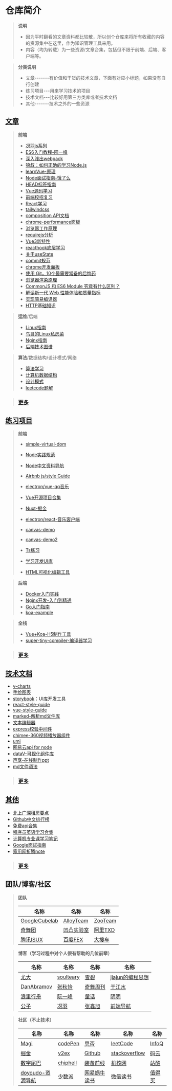 # 仓库简介
>**说明**
> - 因为平时翻看的文章资料都比较散，所以创个仓库来将所有收藏的内容的资源集中在这里，作为知识管理工具来用。
> - 内容（均为转载）为一些资源/文章合集，包括但不限于前端、后端、客户端等。

>**分类说明**
> - 文章-------有价值和干货的技术文章，下面有对应小标题，如果没有自行创建
> - 练习项目---用来学习技术的项目
> - 技术文档---比较好用第三方类库或者技术文档
> - 其他-------技术之外的一些资源

## [文章](https://github.com/FT-ts/blog/blob/master/article/index.md)

> **前端**
>
> - [冴羽js系列](https://github.com/mqyqingfeng/Blog)
> - [ES6入门教程-阮一峰](https://es6.ruanyifeng.com/)
> - [深入浅出webpack](https://webpack.wuhaolin.cn/)
> - [狼叔：如何正确的学习Node.js](https://github.com/i5ting/How-to-learn-node-correctly)
> - [learnVue-原理](https://github.com/answershuto/learnVue)
> - [Node面试指南-饿了么](https://github.com/ElemeFE/node-interview)
> - [HEAD标签指南](https://github.com/Amery2010/HEAD)
> - [Vue源码学习](https://github.com/ustbhuangyi/vue-analysis)
> - [前端校招复习](https://github.com/CavsZhouyou/Front-End-Interview-Notebook)
> - [React学习](https://github.com/kdchang/reactjs101)
> - [tailwindcss](https://tailwindcss.com/)
> - [composition API文档](https://composition-api.vuejs.org/zh/api.html#setup)
> - [chrome-performance面板](https://www.jianshu.com/p/d476bd527e48)
> - [浏览器工作原理](https://www.html5rocks.com/zh/tutorials/internals/howbrowserswork/)
> - [requirejs分析](https://foio.github.io/requireJS/)
> - [Vue3新特性](https://www.yuque.com/woniuppp/vue3/feature)
> - [reacthook底层学习](https://mp.weixin.qq.com/s?__biz=MzI0MzIyMDM5Ng==&mid=2649829727&idx=1&sn=6b8175c0f4bab09b7addcbdb47bc44df&chksm=f175fb9cc602728a5f357388ea3f2b514914b2209cdee15997f1711fc676b7fd083ef59eb945&mpshare=1&scene=24&srcid=0902iCKL5m4M0TpwQaIZIs6N&sharer_sharetime=1599046755356&sharer_shareid=9b75eb39a20dc3c7646f221450aa88c0&key=d1b2c53fcb9e77ee4a0be9c5093dc79e87001750896f2382b033a3a22f29fb15be91a9be3585a7d0adc0010942c5e9c5f9507084bb455f3f3ff5a82df2e75f4868b3c2a16054ab194d9e64e27c9bae12bc26198021dbedc7849508bfae55b3bb8ca1d285023aaf1dd5d8e1ce46544cbb451cdd3bd8ddb59860510c0e1884161e&ascene=14&uin=MjUzMjM4MTgyOQ%3D%3D&devicetype=Windows+8+x64&version=62090529&lang=zh_CN&exportkey=A75asANRuQciXfRqencvCqs%3D&pass_ticket=ktxmAwcxinuhEbyg2Z9n6EIP76D7BiGN44j6HloLSSIjfqa5xaD5a7Qw1dgHdgeX&wx_header=0)
> - [关于useState](https://mp.weixin.qq.com/s?__biz=MzA5NzkwNDk3MQ==&mid=2650593228&idx=1&sn=4bd2cc69378f2fa3e1db315ac3de4719&chksm=8891c7e8bfe64efec7318771cf445b406b572154d8f1085c5ec5d6c4853fb5c7d5f580b80404&mpshare=1&scene=24&srcid=0831Q42ElqefzKmEsbLloUX0&sharer_sharetime=1598866735736&sharer_shareid=9b75eb39a20dc3c7646f221450aa88c0&key=1fd465a69b407b1cf907b76f6f8094001a03656ec2d93da9751841008b3a8caa5ac9443612769f779f222ae6246205161100eb6c6e7e337d163ee436771ca87d7c46bd6554a28d0ddb69fbf5e37401fbea0908a7fc8ca0ae25c0c11ae2e8bd8d2de59596ade4ed98c816a83ef3e1891d3d6fa538e926fa630f64c71d83c787c9&ascene=14&uin=MjUzMjM4MTgyOQ%3D%3D&devicetype=Windows+8+x64&version=62090529&lang=zh_CN&exportkey=Ax53K0p7JoKjb88YnSghJBM%3D&pass_ticket=ktxmAwcxinuhEbyg2Z9n6EIP76D7BiGN44j6HloLSSIjfqa5xaD5a7Qw1dgHdgeX&wx_header=0)
> - [commit规范](https://mp.weixin.qq.com/s?__biz=MzA5NzkwNDk3MQ==&mid=2650592591&idx=1&sn=c04e1a13f28ee703a665d3abc22196a5&chksm=8891c56bbfe64c7de9137b32fa99cff06eaf397b36c7d6cc52d2200e5168da81c62fc3f388c5&scene=126&sessionid=1595842587&key=d1b2c53fcb9e77ee9909a0ee30ff6084be5295eabb372cd9c4718b072a10956b7588aa7fbd15e33d9e4f6eb8b2bc4b723120db9460c8f71005fab4523be2e074ce3649997cf0e2c4a60f32fcb0ba4a82734055f0b005067128d13967e2bd0650f7bb0b0d0bb7c0442da686b93c1935026273accd097ea226ee18c8f6d68f5875&ascene=14&uin=MjUzMjM4MTgyOQ%3D%3D&devicetype=Windows+8+x64&version=62090529&lang=zh_CN&exportkey=A7HVinoBrYXA%2Fs8Xq1x0FrY%3D&pass_ticket=ktxmAwcxinuhEbyg2Z9n6EIP76D7BiGN44j6HloLSSIjfqa5xaD5a7Qw1dgHdgeX&wx_header=0)
> - [chrome开发面板](https://mp.weixin.qq.com/s?__biz=MzA5NzkwNDk3MQ==&mid=2650592119&idx=1&sn=6ada75d650d0f984654b0438e9684827&chksm=8891c353bfe64a4576046563d91e800a5cd6df8a619ff317b28328a62a9fe45b9f5f83af42ec&mpshare=1&scene=24&srcid=0719zx1eQzS9UER7mD20NLU0&sharer_sharetime=1595111217747&sharer_shareid=9b75eb39a20dc3c7646f221450aa88c0&key=1fd465a69b407b1cadf7b92ff8d9127341f053495264688787edebfe1b7c62094959d0dc582de979684fccd835eb63802f2068d0394024bbbc135c3863645ac024bb35e379c7302108a1475182880881b27a0722e84f04ae551c206c144424c0367e662c2907eb3781c7da69ac43867b134906ee136eab9b4060982d504b9145&ascene=14&uin=MjUzMjM4MTgyOQ%3D%3D&devicetype=Windows+8+x64&version=62090529&lang=zh_CN&exportkey=AyJnPMQauD3%2FV%2FUkBCkDkG0%3D&pass_ticket=ktxmAwcxinuhEbyg2Z9n6EIP76D7BiGN44j6HloLSSIjfqa5xaD5a7Qw1dgHdgeX&wx_header=0)
> - [使用 Git，10个最需要常备的后悔药](https://mp.weixin.qq.com/s?__biz=MzI3NDczNzU0OQ==&mid=2247486940&idx=1&sn=56ff2d75f846954cfe72540d4239eb8d&chksm=eb0e3d3edc79b4287d22ef5b1514487855ae8bd45e736663224dcc5f161c69d6bd531b9b4a95&mpshare=1&scene=24&srcid=0717gYcb0WQYJ26YYSlUb3Fi&sharer_sharetime=1595066408660&sharer_shareid=9b75eb39a20dc3c7646f221450aa88c0&key=8c9049d0f83009fe709f7dc1284d18ea2dc0e13dceac1af5a7b696223c79aecde00acb8e9a7e4051f4423bf509af82b21d1f154cea5fd512d62f53bb40553b698291514f8eb3b3e66bea8025ae02ae25d9268ded36096ce9441e1def22b1e9575c1aa46e81d69582639bca6142e11d6006c326e196e950a440adcb426171a249&ascene=14&uin=MjUzMjM4MTgyOQ%3D%3D&devicetype=Windows+8+x64&version=62090529&lang=zh_CN&exportkey=A97XwG%2BX3CdGDcoqYBeKJjU%3D&pass_ticket=ktxmAwcxinuhEbyg2Z9n6EIP76D7BiGN44j6HloLSSIjfqa5xaD5a7Qw1dgHdgeX&wx_header=0)
> - [浏览器渲染原理](https://mp.weixin.qq.com/s?__biz=MzA4Nzg0MDM5Nw==&mid=2247485463&idx=1&sn=c9399969ff961119dbdfaa99f99c73cb&chksm=90320bf5a74582e303487962707fd9f3591ecc097f6a36d821104cad16d5fa1a4a27df6de7b8&mpshare=1&scene=24&srcid=&sharer_sharetime=1593650137890&sharer_shareid=9b75eb39a20dc3c7646f221450aa88c0&key=d1b2c53fcb9e77ee85daa8df1f137b9f7140f21bf6f74e0f061875c5d89a9a91a5231ffb628bc92682d4ee510b98b1823c51e35eeba2ba9a1bf881f89e065d301e319fb3b18288d89fc2d0ddf52a0cfa8d2695e9ae1237784dc301a7aff5a603229ae34dc6e5514556fcdc2d36e107120d03af6c16b7aa8556d40e8a159115fb&ascene=14&uin=MjUzMjM4MTgyOQ%3D%3D&devicetype=Windows+8+x64&version=62090529&lang=zh_CN&exportkey=A6D%2BVuz%2F8OilrHaIQueHYlM%3D&pass_ticket=ktxmAwcxinuhEbyg2Z9n6EIP76D7BiGN44j6HloLSSIjfqa5xaD5a7Qw1dgHdgeX&wx_header=0)
> - [CommonJS 和 ES6 Module 究竟有什么区别？](https://mp.weixin.qq.com/s?__biz=MzUxNzk1MjQ0Ng==&mid=2247485565&idx=1&sn=091bf087cdfb6f1aadd88cb080fe124a&chksm=f9910eaccee687bad9b655e3fd375e7893d702171a14a133458b551275e60e50311df4ded512&mpshare=1&scene=24&srcid=&sharer_sharetime=1592887736971&sharer_shareid=9b75eb39a20dc3c7646f221450aa88c0&key=d1b2c53fcb9e77ee4c1ef638f368d798d89fb29bb2897ae08f6152504d13243ed90cb4ef21692eb68b593baf52fbf47fe5f1b819da26cd1d7c0335f0611688e5f6a76b6d7a714afcd6dce02031083826fbff1c82b3fadb5381bfb8a863311d6e0c96b82ac7d7b7451b8de76aa86f1bb3481d4a69ae4ba9cb63386ca3c871e7a3&ascene=14&uin=MjUzMjM4MTgyOQ%3D%3D&devicetype=Windows+8+x64&version=62090529&lang=zh_CN&exportkey=A0nISLXIgHm7WY2hTiw6vkQ%3D&pass_ticket=ktxmAwcxinuhEbyg2Z9n6EIP76D7BiGN44j6HloLSSIjfqa5xaD5a7Qw1dgHdgeX&wx_header=0)
> - [解读新一代 Web 性能体验和质量指标](https://mp.weixin.qq.com/s?__biz=Mzg2NDAzMjE5NQ==&mid=2247485739&idx=1&sn=7c51f0df716eafce959eb68f9370a3d3&chksm=ce6ecd87f91944918d567d4ce9db298bcf8a9555e944789fa67ef880ca960709d2755cce6aef&mpshare=1&scene=24&srcid=&sharer_sharetime=1590465945437&sharer_shareid=9b75eb39a20dc3c7646f221450aa88c0&key=4cf40c946f4d610c621c19d3a7cf38996518b8f8103c515acb419622a4469f18054f60cad74f5c1ef09fa9d9b79fe31fdea60fbe0c64666a1c42fa7218fb175a8d7ed6ae24efc9aa07e4f841c6a4dca78e533c07a3906c06bfcea0c4efd0371682b7a8ab43e3dce226da895b27034ff4d4cc513a3cb5dc035c27b45f17804fba&ascene=14&uin=MjUzMjM4MTgyOQ%3D%3D&devicetype=Windows+8+x64&version=62090529&lang=zh_CN&exportkey=A1f%2BI%2B3lkGJUtOMMnfobbZ4%3D&pass_ticket=ktxmAwcxinuhEbyg2Z9n6EIP76D7BiGN44j6HloLSSIjfqa5xaD5a7Qw1dgHdgeX&wx_header=0)
> - [实现简易编译器](https://mp.weixin.qq.com/s?__biz=MzIxNjgwMDIzMA==&mid=2247485438&idx=1&sn=30aaa0ab30161209b5575c97307f862b&chksm=9782c977a0f54061503ca7e908a80f38b28327adcbe57c526e40ba756de02b9b6f4a866e403b&mpshare=1&scene=24&srcid=&sharer_sharetime=1588250029783&sharer_shareid=9b75eb39a20dc3c7646f221450aa88c0&key=9d3ca08bb5be9f04ecd24aa647d2e8330af78d701b0caf025efd24a6cd4ae2bc5fca52a515c2159bdd122a77df3f838c1e4651fe0c66adf2de34c41207ac80ebcf31d2721093a401638dcde010d766f996eba8795f3ae47a52da1a5cf50989820d20dabf77381caccb78b8b573e18dcf951656b56e60b0b173485a8a650c3f4a&ascene=14&uin=MjUzMjM4MTgyOQ%3D%3D&devicetype=Windows+8+x64&version=62090529&lang=zh_CN&exportkey=A%2BHfvB1kucMjdI0zgbSQq3o%3D&pass_ticket=ktxmAwcxinuhEbyg2Z9n6EIP76D7BiGN44j6HloLSSIjfqa5xaD5a7Qw1dgHdgeX&wx_header=0)
> - [HTTP基础知识](https://mp.weixin.qq.com/s?__biz=MzU4ODI1MjA3NQ==&mid=2247485321&idx=2&sn=ac551d41535be46d866e98d956cbff89&chksm=fdded14dcaa9585bbc4bb0ca9f469da201f1d7689fd4f94f235415113b4ada778cda9effaddb&mpshare=1&scene=24&srcid=&sharer_sharetime=1583715893515&sharer_shareid=9b75eb39a20dc3c7646f221450aa88c0&key=10b5f81a683662236b478724173ce44e2db185962663f5e7753584a39f64778b671ea8eea067460a9eb076369392f7e2200c15346b5b243a433587827b1d150f8db31ff0141255e10517c8c7da18ee72c88c723cb6b33bbbbaa1da7104ba90243127b8f4c20297abe25c81ddf5063b95751db19f3f305449ed1139510302d6e8&ascene=14&uin=MjUzMjM4MTgyOQ%3D%3D&devicetype=Windows+8+x64&version=62090529&lang=zh_CN&exportkey=A%2FK%2FcDDWdoX9FRBU3HKXl9M%3D&pass_ticket=ktxmAwcxinuhEbyg2Z9n6EIP76D7BiGN44j6HloLSSIjfqa5xaD5a7Qw1dgHdgeX&wx_header=0)

> **运维**/后端
>
> - [Linux指南](https://github.com/jaywcjlove/linux-command)
> - [鸟哥的Linux私房菜](http://cn.linux.vbird.org/linux_basic/Mandrake9.0/mandrake9.0.php)
> - [Nginx指南](https://github.com/jaywcjlove/nginx-tutorial)
> - [后端技术图谱](https://github.com/xingshaocheng/architect-awesome)

> **算法**/数据结构/设计模式/网络
>
> - [算法学习](https://github.com/labuladong/fucking-algorithm)
> - [计算机数据结构](https://github.com/trekhleb/javascript-algorithms/blob/master/README.zh-CN.md)
> - [设计模式](https://github.com/guanguans/design-patterns-for-humans-cn)
> - [leetcode题解](https://github.com/MisterBooo/LeetCodeAnimation)

> ### [更多](https://github.com/FT-ts/blog/blob/master/article/index.md)



## [练习项目](https://github.com/FT-ts/blog/blob/master/project/index.md)

> **前端**
>
> - [simple-virtual-dom](https://github.com/livoras/simple-virtual-dom)
>
> - [Node实践规范](https://github.com/goldbergyoni/nodebestpractices/blob/master/README.chinese.md)
>
> - [Node中文资料导航](https://github.com/youyudehexie/node123)
> - [Airbnb js/style Guide](https://github.com/airbnb/javascript)
> - [electron/vue-qq音乐](https://github.com/SmallRuralDog/electron-vue-music)
> - [Vue开源项目合集](https://github.com/opendigg/awesome-github-vue)
> - [Nuxt-掘金](https://github.com/xuqiang521/nuxt-ssr-demo)
> - [electron/react-音乐客户端](https://github.com/caijinyc/Here)
> - [canvas-demo](https://github.com/bxm0927/canvas-special)
> - [canvas-demo2](https://github.com/bxm0927/canvas-special)
> - [Ts练习](https://github.com/typescript-exercises/typescript-exercises)
> - [学习开发UI库](https://github.com/FrankFang/gulu)
> - [HTML可视化编辑工具](https://github.com/rxwater/rxeditor)

> **后端**
>
> - [Docker入门实践](https://yeasy.gitbook.io/docker_practice/)
> - [Nginx开发-入门到精通](http://tengine.taobao.org/book/index.html)
> - [Go入门指南](https://github.com/unknwon/the-way-to-go_ZH_CN)
> - [koa-example](https://github.com/koajs/examples)

> **全栈**
>
> - [Vue+Koa-H5制作工具](https://github.com/huangwei9527/quark-h5)
> - [super-tiny-compiler-编译器学习](https://github.com/jamiebuilds/the-super-tiny-compiler)

> ### [更多](https://github.com/FT-ts/blog/blob/master/project/index.md)


## [技术文档](https://github.com/FT-ts/blog/blob/master/technicalDocumentation/index.md)

- [v-charts](https://v-charts.js.org/#/pie)
- [手绘图表](https://github.com/timqian/chart.xkcd)
- [storybook](https://github.com/storybookjs/storybook)：UI库开发工具
- [react-style-guide](https://github.com/styleguidist/react-styleguidist)
- [vue-style-guide](https://github.com/vue-styleguidist/vue-styleguidist)
- [marked-解析md文件库](https://github.com/markedjs/marked)
- [文本编辑器](https://github.com/jaredreich/pell)
- [express校验中间件](https://github.com/express-validator/express-validator)
- [chimee-360视频播放器组件](http://chimee.org/docs/index.html)
- [umi](https://umijs.org/zh-CN)
- [网易云api for node](https://binaryify.github.io/NeteaseCloudMusicApi/#/)
- [dataV-可视化组件库](http://datav.jiaminghi.com/)
- [声享-在线制作ppt](https://ppt.baomitu.com/)
- [md文件语法](http://xianbai.me/learn-md/index.html)
> ### [更多](https://github.com/FT-ts/blog/blob/master/technicalDocumentation/index.md)

## [其他](https://github.com/FT-ts/blog/blob/master/other/index.md)

- [北上广深租房要点](https://github.com/soulteary/tenant-point)
- [Github中文排行榜](https://github.com/kon9chunkit/GitHub-Chinese-Top-Charts)
- [免费api合集](https://github.com/fangzesheng/free-api)
- [程序员英语学习合集](https://github.com/yujiangshui/A-Programmers-Guide-to-English)
- [计算机专业课学习笔记](https://github.com/SSHeRun/CS-Xmind-Note)
- [Google面试指南](https://github.com/xitu/google-interview-university)
- [家用网折腾note](https://github.com/soulteary/Home-Network-Note)

> ### [更多](https://github.com/FT-ts/blog/blob/master/other/index.md)


## 团队/博客/社区

> **团队**
>
> 名称 | 名称 | 名称 
> ---- | ---|---- 
> [GoogleCubelab](https://www.chrome.com/cubelab#experiment) | [AlloyTeam](http://www.alloyteam.com/) | [ZooTeam](https://www.zoo.team/) 
> [奇舞团](https://75.team/) | [凹凸实验室](https://aotu.io/) | [阿里TXD](https://txd.alibaba-inc.com/) 
> [腾讯ISUX](https://isux.tencent.com/articles/) | [百度FEX](http://fex.baidu.com/) | [大搜车](https://blog.souche.com/) 

> **博客（学习过程中对个人很有帮助的几位前辈）**
>
> | 名称                                    | 名称                                          | 名称                                   | 名称                                                      |
> | --------------------------------------- | --------------------------------------------- | -------------------------------------- | --------------------------------------------------------- |
> | [尤大](https://github.com/yyx990803)    | [soulteary](https://soulteary.com/)           | [雪碧](https://ewind.us/)              | [jiajun的编程思想](https://jiajunhuang.com/)              |
> | [DanAbramov](https://overreacted.io/)   | [张秋怡](https://joyeecheung.github.io/blog/) | [奇舞周刊](https://weekly.75.team/)    | [于江水](https://github.com/yujiangshui?tab=repositories) |
> | [浪里行舟](https://github.com/ljianshu) | [阮一峰](http://www.ruanyifeng.com/blog/)     | [童话](https://tonghuashuo.github.io/) | [阴明](https://ming.today/)                               |
> | [公子](https://imnerd.org/)             | [冴羽](https://github.com/mqyqingfeng)        | [张鑫旭](https://www.zhangxinxu.com/)  | [前端导航](https://www.frontendjs.com/)                   |

> **社区（不止技术）**
>
> | 名称                                                  | 名称                                                   | 名称                                   | 名称                                        | 名称                              |
> | ----------------------------------------------------- | ------------------------------------------------------ | -------------------------------------- | ------------------------------------------- | --------------------------------- |
> | [Magi](https://magi.com/)                             | [codePen](https://codepen.io/)                         | [思否](https://segmentfault.com/)      | [leetCode](https://leetcode-cn.com/)        | [InfoQ](https://www.infoq.cn/)    |
> | [掘金](https://juejin.im/)                            | [v2ex](https://www.v2ex.com/)                          | [Github](https://github.com/)          | [stackoverflow](https://stackoverflow.com/) | [码云](https://gitee.com/)        |
> | [数字尾巴](https://www.dgtle.com/)                    | [chiphell](https://www.chiphell.com/)                  | [装备前线](https://www.zfrontier.com/) | [机核网](https://www.gcores.com/)           | [站酷](https://www.zcool.com.cn/) |
> | [doyoudo-资源导航](https://www.doyoudo.com/resources) | [少数派](https://sspai.com/?utm_source=infinitynewtab) | [网易蜗牛读书](https://du.163.com/)    | [微信读书](https://weread.qq.com/)          | [值得买](https://www.smzdm.com/)  |
>
> 




